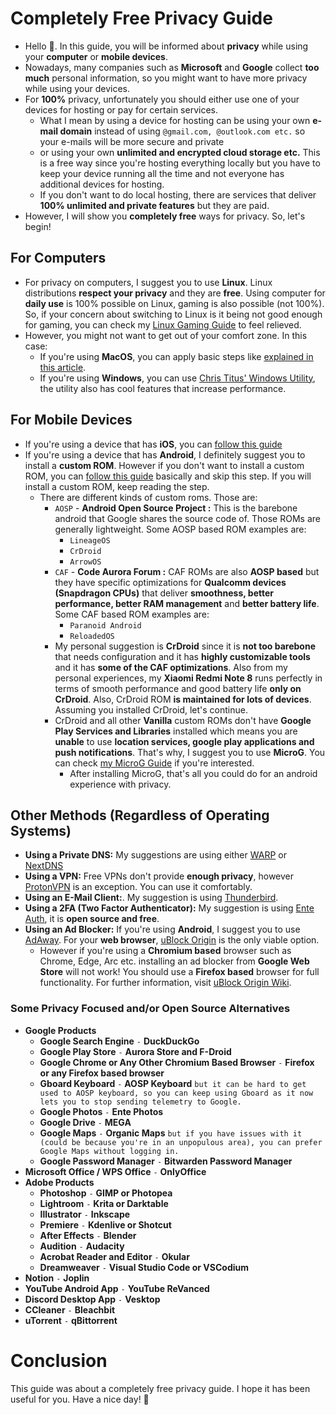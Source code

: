 # Completely Free Privacy Guide
- Hello 🤭. In this guide, you will be informed about **privacy** while using your **computer** or **mobile devices**.
- Nowadays, many companies such as **Microsoft** and **Google** collect **too much** personal information, so you might want to have more privacy while using your devices.
- For **100%** privacy, unfortunately you should either use one of your devices for hosting or pay for certain services.
  - What I mean by using a device for hosting can be using your own **e-mail domain** instead of using `@gmail.com, @outlook.com etc.` so your e-mails will be more secure and private
  - or using your own **unlimited and encrypted cloud storage etc.** This is a free way since you're hosting everything locally but you have to keep your device running all the time and not everyone has additional devices for hosting.
  - If you don't want to do local hosting, there are services that deliver **100% unlimited and private features** but they are paid.
- However, I will show you **completely free** ways for privacy. So, let's begin!
## For Computers
- For privacy on computers, I suggest you to use **Linux**. Linux distributions **respect your privacy** and they are **free**. Using computer for **daily use** is 100% possible on Linux, gaming is also possible (not 100%). So, if your concern about switching to Linux is it being not good enough for gaming, you can check my [Linux Gaming Guide](https://github.com/cutiepenguins/Linux-Gaming-Guide) to feel relieved.
- However, you might not want to get out of your comfort zone. In this case:
  - If you're using **MacOS**, you can apply basic steps like [explained in this article](https://www.practicalmoneyskills.com/en/resources/data_privacy/device-privacy-tips/How-Protect-Privacy-Mac.html).
  - If you're using **Windows**, you can use [Chris Titus' Windows Utility](https://github.com/ChrisTitusTech/winutil), the utility also has cool features that increase performance.
## For Mobile Devices
- If you're using a device that has **iOS**, you can [follow this guide](https://github.com/iPrivacyGuides/iOS-Privacy-Guide)
- If you're using a device that has **Android**, I definitely suggest you to install a **custom ROM**. However if you don't want to install a custom ROM, you can [follow this guide](https://veepn.com/blog/10-android-privacy-settings/) basically and skip this step. If you will install a custom ROM, keep reading the step.
  - There are different kinds of custom roms. Those are:
    - `AOSP` - **Android Open Source Project :** This is the barebone android that Google shares the source code of. Those ROMs are generally lightweight. Some AOSP based ROM examples are:
      - `LineageOS`
      - `CrDroid`
      - `ArrowOS`
    - `CAF` - **Code Aurora Forum :** CAF ROMs are also **AOSP based** but they have specific optimizations for **Qualcomm devices (Snapdragon CPUs)** that deliver **smoothness, better performance, better RAM management** and **better battery life**. Some CAF based ROM examples are:
      - `Paranoid Android`
      - `ReloadedOS`
    - My personal suggestion is **CrDroid** since it is **not too barebone** that needs configuration and it has **highly customizable tools** and it has **some of the CAF optimizations**. Also from my personal experiences, my **Xiaomi Redmi Note 8** runs perfectly in terms of smooth performance and good battery life **only on CrDroid**. Also, CrDroid ROM **is maintained for lots of devices**. Assuming you installed CrDroid, let's continue.
    - CrDroid and all other **Vanilla** custom ROMs don't have **Google Play Services and Libraries** installed which means you are **unable** to use **location services, google play applications and push notifications**. That's why, I suggest you to use **MicroG**. You can check [my MicroG Guide](https://github.com/cutiepenguins/MicroG-Guide) if you're interested.
      - After installing MicroG, that's all you could do for an android experience with privacy.
## Other Methods (Regardless of Operating Systems)
- **Using a Private DNS:** My suggestions are using either [WARP](https://one.one.one.one/) or [NextDNS](https://nextdns.io/)
- **Using a VPN:** Free VPNs don't provide **enough privacy**, however [ProtonVPN](https://protonvpn.com/) is an exception. You can use it comfortably.
- **Using an E-Mail Client:**. My suggestion is using [Thunderbird](https://www.thunderbird.net/en-US/).
- **Using a 2FA (Two Factor Authenticator):** My suggestion is using [Ente Auth](https://ente.io/auth/), it is **open source and free**.
- **Using an Ad Blocker:** If you're using **Android**, I suggest you to use [AdAway](https://f-droid.org/en/packages/org.adaway/). For your **web browser**, [uBlock Origin](https://ublockorigin.com/) is the only viable option.
  - However if you're using a **Chromium based** browser such as Chrome, Edge, Arc etc. installing an ad blocker from **Google Web Store** will not work! You should use a **Firefox based** browser for full functionality. For further information, visit [uBlock Origin Wiki](https://www.reddit.com/r/uBlockOrigin/wiki/index/).
### Some Privacy Focused and/or Open Source Alternatives
- **Google Products**
  - **Google Search Engine** `-` **DuckDuckGo**
  - **Google Play Store** `-` **Aurora Store and F-Droid**
  - **Google Chrome or Any Other Chromium Based Browser** `-` **Firefox or any Firefox based browser**
  - **Gboard Keyboard** `-` **AOSP Keyboard** `but it can be hard to get used to AOSP keyboard, so you can keep using Gboard as it now lets you to stop sending telemetry to Google.`
  - **Google Photos** `-` **Ente Photos**
  - **Google Drive** `-` **MEGA**
  -  **Google Maps** `-` **Organic Maps** `but if you have issues with it (could be because you're in an unpopulous area), you can prefer Google Maps without logging in.`
  - **Google Password Manager** `-` **Bitwarden Password Manager**
- **Microsoft Office / WPS Office** `-` **OnlyOffice**
- **Adobe Products**
  - **Photoshop** `-` **GIMP or Photopea**
  - **Lightroom** `-` **Krita or Darktable**
  - **Illustrator** `-` **Inkscape**
  - **Premiere** `-` **Kdenlive or Shotcut**
  - **After Effects** `-` **Blender**
  - **Audition** `-` **Audacity**
  - **Acrobat Reader and Editor** `-` **Okular**
  - **Dreamweaver** `-` **Visual Studio Code or VSCodium**
- **Notion** `-` **Joplin**
- **YouTube Android App** `-` **YouTube ReVanced**
- **Discord Desktop App** `-` **Vesktop**
- **CCleaner** `-` **Bleachbit**
- **uTorrent** `-` **qBittorrent**
# Conclusion
This guide was about a completely free privacy guide. I hope it has been useful for you. Have a nice day! 🐧
